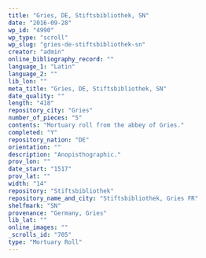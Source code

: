 ```yaml
---
title: "Gries, DE, Stiftsbibliothek, SN"
date: "2016-09-28"
wp_id: "4990"
wp_type: "scroll"
wp_slug: "gries-de-stiftsbibliothek-sn"
creator: "admin"
online_bibliography_record: ""
language_1: "Latin"
language_2: ""
lib_lon: ""
meta_title: "Gries, DE, Stiftsbibliothek, SN"
date_quality: ""
length: "418"
repository_city: "Gries"
number_of_pieces: "5"
contents: "Mortuary roll from the abbey of Gries."
completed: "Y"
repository_nation: "DE"
orientation: ""
description: "Anopisthographic."
prov_lon: ""
date_start: "1517"
prov_lat: ""
width: "14"
repository: "Stiftsbibliothek"
repository_name_and_city: "Stiftsbibliothek, Gries FR"
shelfmark: "SN"
provenance: "Germany, Gries"
lib_lat: ""
online_images: ""
_scrolls_id: "705"
type: "Mortuary Roll"
---
```



